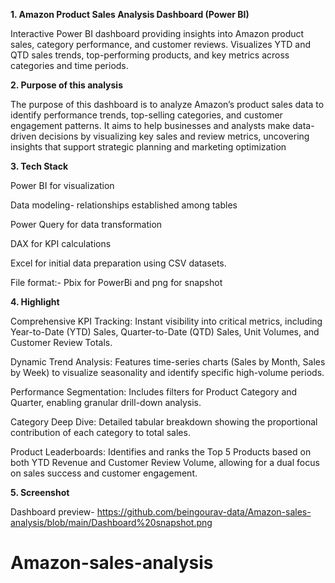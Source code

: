 **1. Amazon Product Sales Analysis Dashboard (Power BI)**

Interactive Power BI dashboard providing insights into Amazon product sales, category performance, and customer reviews. Visualizes YTD and QTD sales trends, top-performing products, and key metrics across categories and time periods.

**2. Purpose of this analysis**

The purpose of this dashboard is to analyze Amazon’s product sales data to identify performance trends, top-selling categories, and customer engagement patterns. It aims to help businesses and analysts make data-driven decisions by visualizing key sales and review metrics, uncovering insights that support strategic planning and marketing optimization

**3. Tech Stack**

Power BI for visualization

Data modeling- relationships established among tables

Power Query for data transformation

DAX for KPI calculations

Excel for initial data preparation using CSV datasets.

File format:- Pbix for PowerBi and png for snapshot

**4. Highlight**

Comprehensive KPI Tracking: Instant visibility into critical metrics, including Year-to-Date (YTD) Sales, Quarter-to-Date (QTD) Sales, Unit Volumes, and Customer Review Totals.

Dynamic Trend Analysis: Features time-series charts (Sales by Month, Sales by Week) to visualize seasonality and identify specific high-volume periods.

Performance Segmentation: Includes filters for Product Category and Quarter, enabling granular drill-down analysis.

Category Deep Dive: Detailed tabular breakdown showing the proportional contribution of each category to total sales.

Product Leaderboards: Identifies and ranks the Top 5 Products based on both YTD Revenue and Customer Review Volume, allowing for a dual focus on sales success and customer engagement.

**5. Screenshot**

Dashboard preview- 
https://github.com/beingourav-data/Amazon-sales-analysis/blob/main/Dashboard%20snapshot.png

# Amazon-sales-analysis

